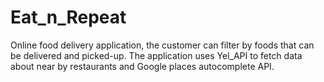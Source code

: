 # Eat_n_Repeat
Online food delivery application, the customer can filter by foods that can be delivered and picked-up. The application uses Yel_API to fetch data about near by restaurants and Google places autocomplete API.
